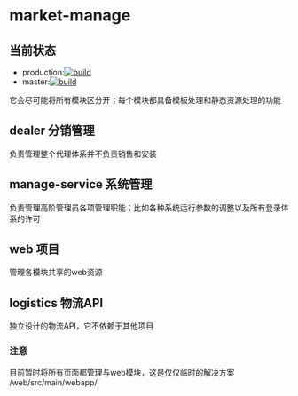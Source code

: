 # market-manage
## 当前状态
* production:[![build](https://api.travis-ci.org/JoleneOL/market-manage.svg?branch=production)](https://travis-ci.org/JoleneOL/market-manage/branches)
* master:[![build](https://api.travis-ci.org/JoleneOL/market-manage.svg?branch=master)](https://travis-ci.org/JoleneOL/market-manage/branches)

它会尽可能将所有模块区分开；每个模块都具备模板处理和静态资源处理的功能


## dealer 分销管理
负责管理整个代理体系并不负责销售和安装

## manage-service 系统管理
负责管理高阶管理员各项管理职能；比如各种系统运行参数的调整以及所有登录体系的许可

## web 项目
管理各模块共享的web资源

## logistics 物流API
独立设计的物流API，它不依赖于其他项目

### 注意
目前暂时将所有页面都管理与web模块，这是仅仅临时的解决方案
/web/src/main/webapp/